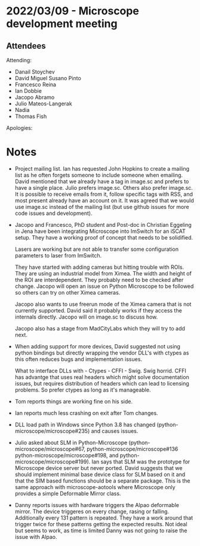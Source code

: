# 2022/03/09 - Microscope development meeting

## Attendees

Attending:

- Danail Stoychev
- David Miguel Susano Pinto
- Francesco Reina
- Ian Dobbie
- Jacopo Abramo
- Julio Mateos-Langerak
- Nadia
- Thomas Fish

Apologies:

# Notes

- Project mailing list.  Ian has requested John Hopkins to create a
  mailing list as he often forgets someone to include someone when
  emailing.  David mentioned that we already have a tag in image.sc
  and prefers to have a single place.  Julio prefers image.sc.  Others
  also prefer image.sc. It is possible to receive emails from it,
  follow specific tags with RSS, and most present already have an
  account on it.  It was agreed that we would use image.sc instead of
  the mailing list (but use github issues for more code issues and
  development).

- Jacopo and Francesco, PhD student and Post-doc in Christian Eggeling
  in Jena have been integrating Microscope into ImSwitch for an iSCAT
  setup.  They have a working proof of concept that needs to be
  solidified.

  Lasers are working but are not able to transfer some configuration
  parameters to laser from ImSwitch.

  They have started with adding cameras but hitting trouble with ROIs.
  They are using an industrial model from Ximea.  The width and height
  of the ROI are interdependent.  They probably need to be checked
  after change.  Jacopo will open an issue on Python Microscope to be
  followed so others can try on other Ximea cameras.

  Jacopo also wants to use freerun mode of the Ximea camera that is
  not currently supported.  David said it probably works if they
  access the internals directly.  Jacopo will on image.sc to discuss
  how.

  Jacopo also has a stage from MadCityLabs which they will try to add
  next.

- When adding support for more devices, David suggested not using
  python bindings but directly wrapping the vendor DLL's with ctypes
  as this often reduces bugs and implementation issues.

  What to interface DLLs with - Ctypes - CFFI - Swig.  Swig horrid.
  CFFI has advantge that uses real headers which might solve
  documentation issues, but requires distribution of headers which can
  lead to licensing problems.  So prefer ctypes as long as it's
  manageable.

- Tom reports things are working fine on his side.

- Ian reports much less crashing on exit after Tom changes.

- DLL load path in Windows since Python 3.8 has changed
  (python-microscope/microscope#235) and causes issues.

- Julio asked about SLM in Python-Microscope
  (python-microscope/microscope#67, python-microscope/microscope#136
  python-microscope/microscope#198, and
  python-microscope/microscope#199).  Ian says that SLM was the
  prototype for Microscope device server but never ported.  David
  suggests that we should implement minimal base device class for SLM
  based on it and that the SIM based functions should be a separate
  package.  This is the same approach with microscope-aotools where
  Microscope only provides a simple Deformable Mirror class.

- Danny reports issues with hardware triggers the Alpao deformable
  mirror.  The device triggeres on every change, rasing or falling.
  Additionally every 131 pattern is repeated.  They have a work around
  that trigger twice for these patterns getting the expected results.
  Not ideal but seems to work, as time is limited Danny was not going
  to raise the issue with Alpao.
